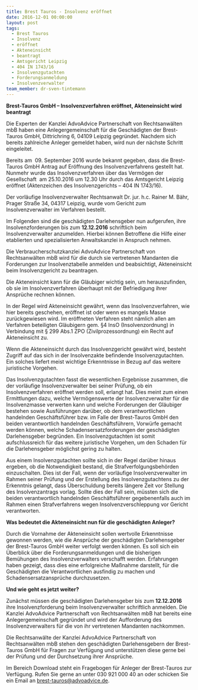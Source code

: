 ```yaml
---
title: Brest Tauros - Insolvenz eröffnet
date: 2016-12-01 00:00:00
layout: post
tags:
  - Brest Tauros
  - Insolvenz
  - eröffnet
  - Akteneinsicht
  - beantragt
  - Amtsgericht Leipzig
  - 404 IN 1743/16
  - Insolvenzgutachten
  - Forderungsanmeldung
  - Insolvenzverwalter
team_member: dr-sven-tintemann
---
```



**Brest-Tauros GmbH – Insolvenzverfahren eröffnet, Akteneinsicht wird beantragt**

Die Experten der Kanzlei AdvoAdvice Partnerschaft von Rechtsanwälten mbB haben eine Anlegergemeinschaft für die Geschädigten der Brest-Tauros GmbH, Dittrichring 6, 04109 Leipzig gegründet. Nachdem sich bereits zahlreiche Anleger gemeldet haben, wird nun der nächste Schritt eingeleitet.

Bereits am  09. September 2016 wurde bekannt gegeben, dass die Brest-Tauros GmbH Antrag auf Eröffnung des Insolvenzverfahrens gestellt hat. Nunmehr wurde das Insolvenzverfahren über das Vermögen der Gesellschaft  am 25.10.2016 um 12.30 Uhr durch das Amtsgericht Leipzig eröffnet (Aktenzeichen des Insolvenzgerichts – 404 IN 1743/16).

Der vorläufige Insolvenzverwalter Rechtsanwalt Dr. jur. h.c. Rainer M. Bähr, Prager Straße 34, 04317 Leipzig, wurde vom Gericht zum Insolvenzverwalter im Verfahren bestellt.

Im Folgenden sind die geschädigten Darlehensgeber nun aufgerufen, ihre Insolvenzforderungen bis zum **12.12.2016** schriftlich beim Insolvenzverwalter anzumelden. Hierbei können Betroffene die Hilfe einer etablierten und spezialisierten Anwaltskanzlei in Anspruch nehmen.

Die Verbraucherschutzkanzlei AdvoAdvice Partnerschaft von Rechtsanwälten mbB wird für die durch sie vertretenen Mandanten die Forderungen zur Insolvenztabelle anmelden und beabsichtigt, Akteneinsicht beim Insolvenzgericht zu beantragen.

Die Akteneinsicht kann für die Gläubiger wichtig sein, um herauszufinden, ob sie im Insolvenzverfahren überhaupt mit der Befriedigung ihrer Ansprüche rechnen können.

In der Regel wird Akteneinsicht gewährt, wenn das Insolvenzverfahren, wie hier bereits geschehen, eröffnet ist oder wenn es mangels Masse zurückgewiesen wird. Im eröffneten Verfahren steht nämlich allen am Verfahren beteiligten Gläubigern gem. §4 InsO (Insolvenzordnung) in Verbindung mit § 299 Abs.1 ZPO (Zivilprozessordnung) ein Recht auf Akteneinsicht zu.

Wenn die Akteneinsicht durch das Insolvenzgericht gewährt wird, besteht Zugriff auf das sich in der Insolvenzakte befindende Insolvenzgutachten. Ein solches liefert meist wichtige Erkenntnisse in Bezug auf das weitere juristische Vorgehen.

Das Insolvenzgutachten fasst die wesentlichen Ergebnisse zusammen, die der vorläufige Insolvenzverwalter bei seiner Prüfung, ob ein Insolvenzverfahren eröffnet werden soll, erlangt hat. Dies meint zum einen Ermittlungen dazu, welche Vermögenswerte der Insolvenzverwalter für die Insolvenzmasse verwerten kann und welche Forderungen der Gläubiger bestehen sowie Ausführungen darüber, ob dem verantwortlichen handelnden Geschäftsführer bzw. im Falle der Brest-Tauros GmbH den beiden verantwortlich handelnden Geschäftsführern, Vorwürfe gemacht werden können, welche Schadensersatzforderungen der geschädigten Darlehensgeber begründen. Ein Insolvenzgutachten ist somit aufschlussreich für das weitere juristische Vorgehen, um den Schaden für die Darlehensgeber möglichst gering zu halten.

Aus einem Insolvenzgutachten sollte sich in der Regel darüber hinaus ergeben, ob die Notwendigkeit bestand, die Strafverfolgungsbehörden einzuschalten. Dies ist der Fall, wenn der vorläufige Insolvenzverwalter im Rahmen seiner Prüfung und der Erstellung des Insolvenzgutachtens zu der Erkenntnis gelangt, dass Überschuldung bereits längere Zeit vor Stellung des Insolvenzantrags vorlag. Sollte dies der Fall sein, müssten sich die beiden verantwortlich handelnden Geschäftsführer gegebenenfalls auch im Rahmen einen Strafverfahrens wegen Insolvenzverschleppung vor Gericht verantworten.

**Was bedeutet die Akteneinsicht nun für die geschädigten Anleger?**

Durch die Vornahme der Akteneinsicht sollen wertvolle Erkenntnisse gewonnen werden, wie die Ansprüche der geschädigten Darlehensgeber der Brest-Tauros GmbH weiter verfolgt werden können. Es soll sich ein Überblick über die Forderungsanmeldungen und die bisherigen Bemühungen des Insolvenzverwalters verschafft werden. Erfahrungen haben gezeigt, dass dies eine erfolgreiche Maßnahme darstellt, für die Geschädigten die Verantwortlichen ausfindig zu machen und Schadensersatzansprüche durchzusetzen.

**Und wie geht es jetzt weiter?**

Zunächst müssen die geschädigten Darlehensgeber bis zum **12.12.2016** ihre Insolvenzforderung beim Insolvenzverwalter schriftlich anmelden. Die Kanzlei AdvoAdvice Partnerschaft von Rechtsanwälten mbB hat bereits eine Anlegergemeinschaft gegründet und wird der Aufforderung des Insolvenzverwalters für die von ihr vertretenen Mandanten nachkommen.

Die Rechtsanwälte der Kanzlei AdvoAdvice Partnerschaft von Rechtsanwälten mbB stehen den geschädigten Darlehensgebern der Brest- Tauros GmbH für Fragen zur Verfügung und unterstützen diese gerne bei der Prüfung und der Durchsetzung ihrer Ansprüche.

Im Bereich Download steht ein Fragebogen für Anleger der Brest-Tauros zur Verfügung. Rufen Sie gerne an unter 030 921 000 40 an oder schicken Sie ein Email an brest-tauros@advoadvice.de.